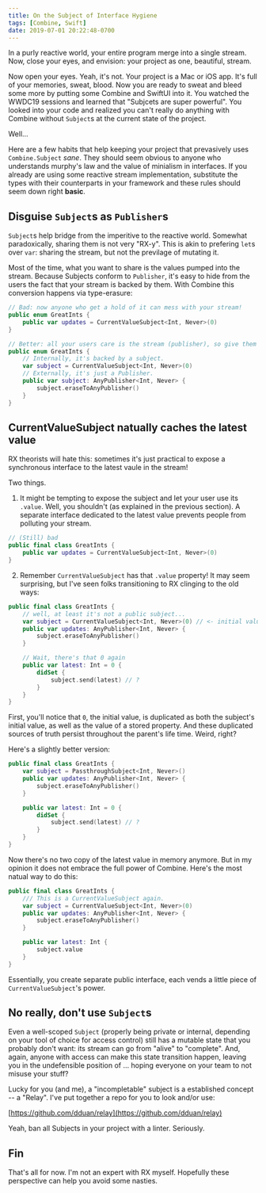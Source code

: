 ```yaml
---
title: On the Subject of Interface Hygiene
tags: [Combine, Swift]
date: 2019-07-01 20:22:48-0700
---
```


In a purly reactive world, your entire program merge into a single stream. Now,
close your eyes, and envision: your project as one, beautiful, stream.

Now open your eyes. Yeah, it's not. Your project is a Mac or iOS app. It's full
of your memories, sweat, blood. Now you are ready to sweat and bleed some more
by putting some Combine and SwiftUI into it. You watched the WWDC19 sessions and
learned that "Subjcets are super powerful". You looked into your code and
realized you can't really do anything with Combine without `Subject`s at the
current state of the project.

Well…

Here are a few habits that help keeping your project that prevasively uses
`Combine.Subject` *sane*. They should seem obvious to anyone who understands
murphy's law and the value of minialism in interfaces. If you already are using
some reactive stream implementation, substitute the types with their
counterparts in your framework and these rules should seem down right **basic**.

## Disguise `Subject`s as `Publisher`s

`Subject`s help bridge from the imperitive to the reactive world. Somewhat
paradoxically, sharing them is not very "RX-y". This is akin to prefering `let`s
over `var`: sharing the stream, but not the previlage of mutating it.

Most of the time, what you want to share is the values pumped into the stream.
Because Subjects conform to `Publisher`, it's easy to hide from the users the
fact that your stream is backed by them. With Combine this conversion
happens via type-erasure:

```swift
// Bad: now anyone who get a hold of it can mess with your stream!
public enum GreatInts {
    public var updates = CurrentValueSubject<Int, Never>(0)
}
```

```swift
// Better: all your users care is the stream (publisher), so give them that!
public enum GreatInts {
    // Internally, it's backed by a subject.
    var subject = CurrentValueSubject<Int, Never>(0)
    // Externally, it's just a Publisher. 
    public var subject: AnyPublisher<Int, Never> {
        subject.eraseToAnyPublisher()
    }
}
```

## CurrentValueSubject natually caches the latest value

RX theorists will hate this: sometimes it's just practical to expose
a synchronous interface to the latest vaule in the stream!

Two things.

1. It might be tempting to expose the subject and let your user use its
   `.value`. Well, you shouldn't (as explained in the previous section).
   A separate interface dedicated to the latest value prevents people from
   polluting your stream.

```swift
// (Still) bad
public final class GreatInts {
    public var updates = CurrentValueSubject<Int, Never>(0)
}
```

2. Remember `CurrentValueSubject` has that `.value` property! It may seem
   surprising, but I've seen folks transitioning to RX clinging to the old ways:

```swift
public final class GreatInts {
    // well, at least it's not a public subject...
    var subject = CurrentValueSubject<Int, Never>(0) // <- initial value 0
    public var updates: AnyPublisher<Int, Never> {
        subject.eraseToAnyPublisher()
    }

    // Wait, there's that 0 again
    public var latest: Int = 0 {
        didSet {
            subject.send(latest) // ?
        }
    }
}
```

First, you'll notice that `0`, the initial value, is duplicated as both the
subject's initial value, as well as the value of a stored property. And these
duplicated sources of truth persist throughout the parent's life time. Weird,
right?

Here's a slightly better version:

```swift
public final class GreatInts {
    var subject = PassthroughSubject<Int, Never>()
    public var updates: AnyPublisher<Int, Never> {
        subject.eraseToAnyPublisher()
    }

    public var latest: Int = 0 {
        didSet {
            subject.send(latest) // ?
        }
    }
}
```

Now there's no two copy of the latest value in memory anymore. But in my opinion
it does not embrace the full power of Combine. Here's the most natual way to do
this:

```swift
public final class GreatInts {
    /// This is a CurrentValueSubject again.
    var subject = CurrentValueSubject<Int, Never>(0)
    public var updates: AnyPublisher<Int, Never> {
        subject.eraseToAnyPublisher()
    }

    public var latest: Int {
        subject.value
    }
}
```

Essentially, you create separate public interface, each vends a little piece of
`CurrentValueSubject`'s power.

## No really, don't use `Subject`s

Even a well-scoped `Subject` (properly being private or internal, depending on
your tool of choice for access control) still has a mutable state that you
probably don't want: its stream can go from "alive" to "complete". And, again,
anyone with access can make this state transition happen, leaving you in the
undefensible position of … hoping everyone on your team to not misuse your
stuff?

Lucky for you (and me), a "incompletable" subject is a established concept -- a
"Relay". I've put together a repo for you to look and/or use:

[https://github.com/dduan/relay](https://github.com/dduan/relay)

Yeah, ban all Subjects in your project with a linter. Seriously.

## Fin

That's all for now. I'm not an expert with RX myself. Hopefully these
perspective can help you avoid some nasties.
